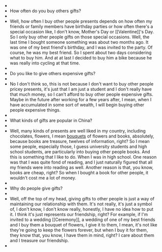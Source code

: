 -
- How often do you buy others gifts?
-
- Well, how often I buy other people presents depends on how often my friends or family members have birthday parties or how often there's a special occasion like, I don't know, Mother's Day or [[Valentine]]'s Day. So I only buy other people gifts on those special occasions. Well, the last time I bought someone something was about two months ago. It was one of my best friend's birthday, and I was invited to the party. Of course, he was my best friend. So I spent about two days considering what to buy him. And at at last I decided to buy him a bike because he was really into cycling at that time.
-
- Do you like to give others expensive gifts?
-
- No I don't think so, this is not because I don't want to buy other people pricey presents, it's just that I am just a student and I don't really have that much money, so I can't afford to buy other people expensive gifts. Maybe in the future after working for a few years after, I mean, when I have accumulated in some sort of wealth, I will begin buying other people expensive things.
-
- What kinds of gifts are popular in China?
-
- Well, many kinds of presents are well liked in my country, including chocolates, flowers, I mean [bouquets]([[Bouquet]]) of flowers and books, absolutely, because books are treasure, twelves of information, right? So I mean some people, especially those, I guess university students and high school students, are particularly into buying other people books. And this is something that I like to do. When I was in high school. One reason was that I was quite fond of reading, and I just naturally figured that all my friends were into reading as well. Another reason is that, you know, books are cheap, right? So when I bought a book for other people, it wouldn't cost me a lot of money.
-
- Why do people give gifts?
-
- Well, off the top of my head, giving gifts to other people is just a way of maintaining our relationship with them. It's not really, it's just a symbol of, I don't know, I don't know really, honestly, I have no idea how to put it. I think it's just represents our friendship, right? For example, if I'm invited to a wedding [[Ceremony]], a wedding of one of my best friends and I buy them a bouquet of flowers, I give it to them, I mean, it's not like they're going to keep the flowers forever, but when I buy it for them, they know that, you know, I have them in mind, right? I care about them and I treasure our friendship.
-